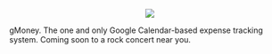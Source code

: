 <p align="center">
  <img src="http://i.imgur.com/9Mze1BM.png" />
</p>


gMoney. The one and only Google Calendar-based expense tracking system. Coming soon to a rock concert near you.
